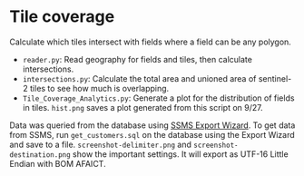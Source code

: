 # Tile coverage

Calculate which tiles intersect with fields where a field can be any polygon.

- `reader.py`: Read geography for fields and tiles, then calculate intersections.
- `intersections.py`: Calculate the total area and unioned area of sentinel-2 tiles to see how much is overlapping.
- `Tile_Coverage_Analytics.py`: Generate a plot for the distribution of fields in tiles. `hist.png` saves a plot generated from this script on 9/27.

Data was queried from the database using [SSMS Export Wizard](https://docs.microsoft.com/en-us/sql/integration-services/import-export-data/import-and-export-data-with-the-sql-server-import-and-export-wizard). To get data from SSMS, run `get_customers.sql` on the database using the Export Wizard and save to a file. `screenshot-delimiter.png` and `screenshot-destination.png` show the important settings.
It will export as UTF-16 Little Endian with BOM AFAICT.
